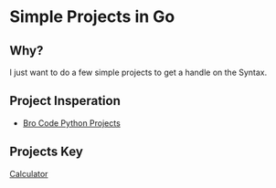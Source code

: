 # Simple Projects in Go

## Why?
I just want to do a few simple projects to get a handle on the Syntax.

## Project Insperation
- [Bro Code Python Projects](https://youtu.be/4wGuB3oAKc4?si=dqKh5rBYM6fWcJrK)

## Projects Key
[Calculator](./calculator/)
